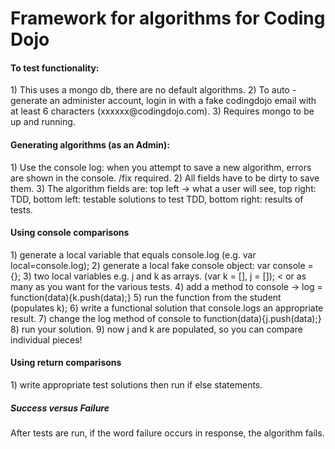 <h1>Framework for algorithms for Coding Dojo</h1>
<h4>To test functionality:</h4>
1) This uses a mongo db, there are no default algorithms.
2) To auto - generate an administer account, login in with a fake codingdojo email with at least 6 characters (xxxxxx@codingdojo.com).
3) Requires mongo to be up and running.

<h4>Generating algorithms (as an Admin):</h4>
1) Use the console log: when you attempt to save a new algorithm, errors are shown in the console. /fix required.
2) All fields have to be dirty to save them.
3) The algorithm fields are: top left -> what a user will see, top right: TDD, bottom left: testable solutions to test TDD, bottom right: results of tests.

<h4>Using console comparisons</h4>
1) generate a local variable that equals console.log (e.g. var local=console.log);
2) generate a local fake console object: var console = {};
3) two local variables e.g. j and k as arrays. (var k = [], j = []); < or as many as you want for the various tests.
4) add a method to console -> log = function(data){k.push(data);}
5) run the function from the student (populates k);
6) write a functional solution that console.logs an appropriate result.
7) change the log method of console to function(data){j.push(data);}
8) run your solution.
9) now j and k are populated, so you can compare individual pieces!

<h4> Using return comparisons</h4>
1) write appropriate test solutions then run if else statements.

<h5>Success versus Failure</h5>
After tests are run, if the word failure occurs in response, the algorithm fails.
